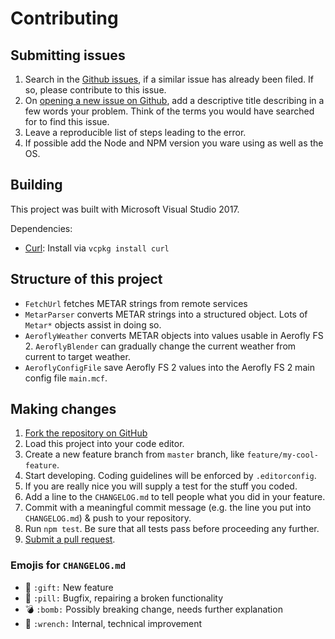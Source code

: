 Contributing
============

Submitting issues
-----------------

1. Search in the [Github issues](https://github.com/fboes/aerofly-wettergeraet), if a similar issue has already been filed. If so, please contribute to this issue.
2. On [opening a new issue on Github](https://github.com/fboes/aerofly-wettergeraet), add a descriptive title describing in a few words your problem. Think of the terms you would have searched for to find this issue.
3. Leave a reproducible list of steps leading to the error.
4. If possible add the Node and NPM version you ware using as well as the OS.

Building
--------

This project was built with Microsoft Visual Studio 2017.

Dependencies:

* [Curl](https://curl.haxx.se/): Install via `vcpkg install curl`

Structure of this project
-------------------------

* `FetchUrl` fetches METAR strings from remote services
* `MetarParser` converts METAR strings into a structured object. Lots of `Metar*` objects assist in doing so.
* `AeroflyWeather` converts METAR objects into values usable in Aerofly FS 2. `AeroflyBlender` can gradually change the current weather from current to target weather.
* `AeroflyConfigFile` save Aerofly FS 2 values into the Aerofly FS 2 main config file `main.mcf`.

Making changes
--------------

1. [Fork the repository on GitHub](https://help.github.com/articles/fork-a-repo/)
2. Load this project into your code editor.
3. Create a new feature branch from `master` branch, like `feature/my-cool-feature`.
4. Start developing. Coding guidelines will be enforced by `.editorconfig`.
5. If you are really nice you will supply a test for the stuff you coded.
5. Add a line to the `CHANGELOG.md` to tell people what you did in your feature.
6. Commit with a meaningful commit message (e.g. the line you put into `CHANGELOG.md`) & push to your repository.
7. Run `npm test`. Be sure that all tests pass before proceeding any further.
8. [Submit a pull request](https://help.github.com/articles/about-pull-requests/).

### Emojis for `CHANGELOG.md`

* 🎁 `:gift:` New feature
* 💊 `:pill:` Bugfix, repairing a broken functionality
* 💣 `:bomb:` Possibly breaking change, needs further explanation
* 🔧 `:wrench:` Internal, technical improvement
